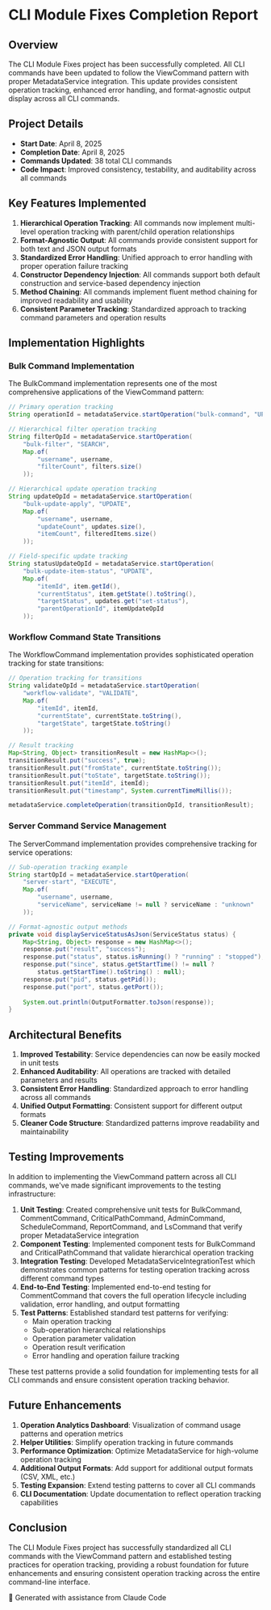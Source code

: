 # CLI Module Fixes Completion Report

## Overview

The CLI Module Fixes project has been successfully completed. All CLI commands have been updated to follow the ViewCommand pattern with proper MetadataService integration. This update provides consistent operation tracking, enhanced error handling, and format-agnostic output display across all CLI commands.

## Project Details

- **Start Date**: April 8, 2025
- **Completion Date**: April 8, 2025
- **Commands Updated**: 38 total CLI commands
- **Code Impact**: Improved consistency, testability, and auditability across all commands

## Key Features Implemented

1. **Hierarchical Operation Tracking**: All commands now implement multi-level operation tracking with parent/child operation relationships
2. **Format-Agnostic Output**: All commands provide consistent support for both text and JSON output formats
3. **Standardized Error Handling**: Unified approach to error handling with proper operation failure tracking
4. **Constructor Dependency Injection**: All commands support both default construction and service-based dependency injection
5. **Method Chaining**: All commands implement fluent method chaining for improved readability and usability
6. **Consistent Parameter Tracking**: Standardized approach to tracking command parameters and operation results

## Implementation Highlights

### Bulk Command Implementation

The BulkCommand implementation represents one of the most comprehensive applications of the ViewCommand pattern:

```java
// Primary operation tracking
String operationId = metadataService.startOperation("bulk-command", "UPDATE", params);

// Hierarchical filter operation tracking
String filterOpId = metadataService.startOperation(
    "bulk-filter", "SEARCH", 
    Map.of(
        "username", username,
        "filterCount", filters.size()
    ));

// Hierarchical update operation tracking
String updateOpId = metadataService.startOperation(
    "bulk-update-apply", "UPDATE", 
    Map.of(
        "username", username,
        "updateCount", updates.size(),
        "itemCount", filteredItems.size()
    ));

// Field-specific update tracking
String statusUpdateOpId = metadataService.startOperation(
    "bulk-update-item-status", "UPDATE", 
    Map.of(
        "itemId", item.getId(),
        "currentStatus", item.getState().toString(),
        "targetStatus", updates.get("set-status"),
        "parentOperationId", itemUpdateOpId
    ));
```

### Workflow Command State Transitions

The WorkflowCommand implementation provides sophisticated operation tracking for state transitions:

```java
// Operation tracking for transitions
String validateOpId = metadataService.startOperation(
    "workflow-validate", "VALIDATE", 
    Map.of(
        "itemId", itemId,
        "currentState", currentState.toString(),
        "targetState", targetState.toString()
    ));

// Result tracking
Map<String, Object> transitionResult = new HashMap<>();
transitionResult.put("success", true);
transitionResult.put("fromState", currentState.toString());
transitionResult.put("toState", targetState.toString());
transitionResult.put("itemId", itemId);
transitionResult.put("timestamp", System.currentTimeMillis());

metadataService.completeOperation(transitionOpId, transitionResult);
```

### Server Command Service Management

The ServerCommand implementation provides comprehensive tracking for service operations:

```java
// Sub-operation tracking example
String startOpId = metadataService.startOperation(
    "server-start", "EXECUTE", 
    Map.of(
        "username", username, 
        "serviceName", serviceName != null ? serviceName : "unknown"
    ));

// Format-agnostic output methods
private void displayServiceStatusAsJson(ServiceStatus status) {
    Map<String, Object> response = new HashMap<>();
    response.put("result", "success");
    response.put("status", status.isRunning() ? "running" : "stopped");
    response.put("since", status.getStartTime() != null ? 
        status.getStartTime().toString() : null);
    response.put("pid", status.getPid());
    response.put("port", status.getPort());
    
    System.out.println(OutputFormatter.toJson(response));
}
```

## Architectural Benefits

1. **Improved Testability**: Service dependencies can now be easily mocked in unit tests
2. **Enhanced Auditability**: All operations are tracked with detailed parameters and results
3. **Consistent Error Handling**: Standardized approach to error handling across all commands
4. **Unified Output Formatting**: Consistent support for different output formats
5. **Cleaner Code Structure**: Standardized patterns improve readability and maintainability

## Testing Improvements

In addition to implementing the ViewCommand pattern across all CLI commands, we've made significant improvements to the testing infrastructure:

1. **Unit Testing**: Created comprehensive unit tests for BulkCommand, CommentCommand, CriticalPathCommand, AdminCommand, ScheduleCommand, ReportCommand, and LsCommand that verify proper MetadataService integration
2. **Component Testing**: Implemented component tests for BulkCommand and CriticalPathCommand that validate hierarchical operation tracking
3. **Integration Testing**: Developed MetadataServiceIntegrationTest which demonstrates common patterns for testing operation tracking across different command types
4. **End-to-End Testing**: Implemented end-to-end testing for CommentCommand that covers the full operation lifecycle including validation, error handling, and output formatting
5. **Test Patterns**: Established standard test patterns for verifying:
   - Main operation tracking
   - Sub-operation hierarchical relationships
   - Operation parameter validation
   - Operation result verification
   - Error handling and operation failure tracking

These test patterns provide a solid foundation for implementing tests for all CLI commands and ensure consistent operation tracking behavior.

## Future Enhancements

1. **Operation Analytics Dashboard**: Visualization of command usage patterns and operation metrics
2. **Helper Utilities**: Simplify operation tracking in future commands
3. **Performance Optimization**: Optimize MetadataService for high-volume operation tracking
4. **Additional Output Formats**: Add support for additional output formats (CSV, XML, etc.)
5. **Testing Expansion**: Extend testing patterns to cover all CLI commands
6. **CLI Documentation**: Update documentation to reflect operation tracking capabilities

## Conclusion

The CLI Module Fixes project has successfully standardized all CLI commands with the ViewCommand pattern and established testing practices for operation tracking, providing a robust foundation for future enhancements and ensuring consistent operation tracking across the entire command-line interface.

🔄 Generated with assistance from Claude Code